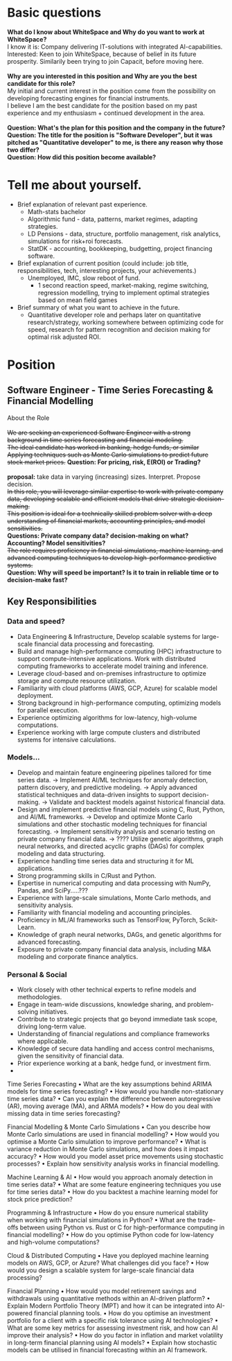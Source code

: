 # Basic questions
**What do I know about WhiteSpace and Why do you want to work at WhiteSpace?**\
I know it is: Company delivering IT-solutions with integrated AI-capabilities.
Interested: Keen to join WhiteSpace, because of belief in its future prosperity. Similarily been trying to join Capacit, before moving here.
<br>
<br>
**Why are you interested in this position and Why are you the best candidate for this role?** \
My initial and current interest in the position come from the possibility on developing forecasting engines for financial instruments.\
I believe I am the best candidate for the position based on my past experience and my enthusiasm + continued development in the area.
<br>
<br>
**Question: What's the plan for this position and the company in the future?**\
**Question: The title for the position is "Software Developer", but it was pitched as "Quantitative developer" to me, is there any reason why those two differ?**\
**Question: How did this position become available?**

# Tell me about yourself.
- Brief explanation of relevant past experience.
  - Math-stats bachelor
  - Algorithmic fund - data, patterns, market regimes, adapting strategies.
  - LD Pensions - data, structure, portfolio management, risk analytics, simulations for risk+roi forecasts.
  - StatDK - accounting, bookkeeping, budgetting, project financing software.
- Brief explanation of current position (could include: job title, responsibilities, tech, interesting projects, your achievements.)
  - Unemployed, IMC, slow reboot of fund.
    - 1 second reaction speed, market-making, regime switching, regression modelling, trying to implement optimal strategies based on mean field games
- Brief summary of what you want to achieve in the future.
  - Quantitative developer role and perhaps later on quantitative research/strategy, working somewhere between optimizing code for speed, research for pattern recognition and decision making for optimal risk adjusted ROI.


# Position

## Software Engineer - Time Series Forecasting & Financial Modelling 
About the Role  
<br>
~~We are seeking an experienced Software Engineer with a strong background in time series forecasting and financial modeling.~~\
~~The ideal candidate has worked in banking, hedge funds, or similar~~\
~~Applying techniques such as Monte Carlo simulations to predict future stock market prices.~~ **Question: For pricing, risk, E(ROI) or Trading?**\
<br>
**proposal:** take data in varying (increasing) sizes. Interpret. Propose decision.\
~~In this role, you will leverage similar expertise to work with private company data, developing scalable and efficient models that drive strategic decision-making.~~ \
~~This position is ideal for a technically skilled problem solver with a deep understanding of financial markets, accounting principles, and model sensitivities.~~\
**Questions: Private company data? decision-making on what? Accounting? Model sensitivities?**\
~~The role requires proficiency in financial simulations, machine learning, and advanced computing techniques to develop high-performance predictive systems.~~\
**Question: Why will speed be important? Is it to train in reliable time or to decision-make fast?**
<br>
## Key Responsibilities  

### Data and speed? 
- Data Engineering & Infrastructure, Develop scalable systems for large-scale financial data processing and forecasting. 
- Build and manage high-performance computing (HPC) infrastructure to support compute-intensive applications. Work with distributed computing frameworks to accelerate model training and inference.
- Leverage cloud-based and on-premises infrastructure to optimize storage and compute resource utilization.
- Familiarity with cloud platforms (AWS, GCP, Azure) for scalable model deployment.
- Strong background in high-performance computing, optimizing models for parallel execution.
- Experience optimizing algorithms for low-latency, high-volume computations.
- Experience working with large compute clusters and distributed systems for intensive calculations.



### Models...
- Develop and maintain feature engineering pipelines tailored for time series data. -> Implement AI/ML techniques for anomaly detection, pattern discovery, and predictive modeling. -> Apply advanced statistical techniques and data-driven insights to support decision-making. -> Validate and backtest models against historical financial data.   
- Design and implement predictive financial models using C, Rust, Python, and AI/ML frameworks. -> Develop and optimize Monte Carlo simulations and other stochastic modeling techniques for financial forecasting. -> Implement sensitivity analysis and scenario testing on private company financial data. -> ???? Utilize genetic algorithms, graph neural networks, and directed acyclic graphs (DAGs) for complex modeling and data structuring.
- Experience handling time series data and structuring it for ML applications.
- Strong programming skills in C/Rust and Python.
- Expertise in numerical computing and data processing with NumPy, Pandas, and SciPy.....???
- Experience with large-scale simulations, Monte Carlo methods, and sensitivity analysis.
- Familiarity with financial modeling and accounting principles.
- Proficiency in ML/AI frameworks such as TensorFlow, PyTorch, Scikit-Learn.
- Knowledge of graph neural networks, DAGs, and genetic algorithms for advanced forecasting.
- Exposure to private company financial data analysis, including M&A modeling and corporate finance analytics.

### Personal & Social
- Work closely with other technical experts to refine models and methodologies.
- Engage in team-wide discussions, knowledge sharing, and problem-solving initiatives.
- Contribute to strategic projects that go beyond immediate task scope, driving long-term value.
- Understanding of financial regulations and compliance frameworks where applicable.
- Knowledge of secure data handling and access control mechanisms, given the sensitivity of financial data.
- Prior experience working at a bank, hedge fund, or investment firm.
- 
 



Time Series Forecasting
•	What are the key assumptions behind ARIMA models for time series forecasting?
•	How would you handle non-stationary time series data?
•	Can you explain the difference between autoregressive (AR), moving average (MA), and ARMA models?
•	How do you deal with missing data in time series forecasting?
 
Financial Modelling & Monte Carlo Simulations
•	Can you describe how Monte Carlo simulations are used in financial modelling?
•	How would you optimise a Monte Carlo simulation to improve performance?
•	What is variance reduction in Monte Carlo simulations, and how does it impact accuracy?
•	How would you model asset price movements using stochastic processes?
•	Explain how sensitivity analysis works in financial modelling.
 
Machine Learning & AI
•	How would you approach anomaly detection in time series data?
•	What are some feature engineering techniques you use for time series data?
•	How do you backtest a machine learning model for stock price prediction?
 
Programming & Infrastructure
•	How do you ensure numerical stability when working with financial simulations in Python?
•	What are the trade-offs between using Python vs. Rust or C for high-performance computing in financial modelling?
•	How do you optimise Python code for low-latency and high-volume computations?
 
Cloud & Distributed Computing
•	Have you deployed machine learning models on AWS, GCP, or Azure? What challenges did you face?
•	How would you design a scalable system for large-scale financial data processing?

Financial Planning
•	How would you model retirement savings and withdrawals using quantitative methods within an AI-driven platform?
•	Explain Modern Portfolio Theory (MPT) and how it can be integrated into AI-powered financial planning tools.
•	How do you optimise an investment portfolio for a client with a specific risk tolerance using AI technologies?
•	What are some key metrics for assessing investment risk, and how can AI improve their analysis?
•	How do you factor in inflation and market volatility in long-term financial planning using AI models?
•	Explain how stochastic models can be utilised in financial forecasting within an AI framework.

